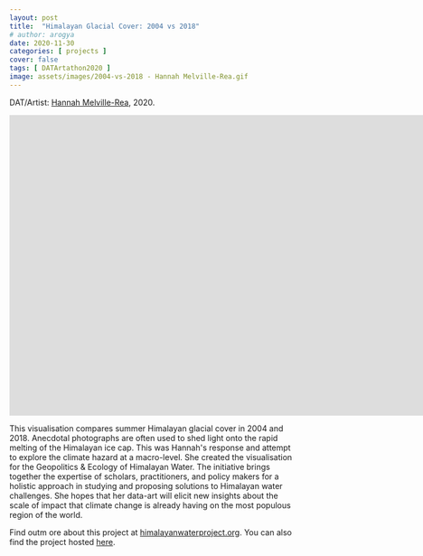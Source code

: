 ```yaml
---
layout: post
title:  "Himalayan Glacial Cover: 2004 vs 2018"
# author: arogya
date: 2020-11-30
categories: [ projects ]
cover: false
tags: [ DATArtathon2020 ]
image: assets/images/2004-vs-2018 - Hannah Melville-Rea.gif
---
```


     
DAT/Artist: [Hannah Melville-Rea](http://datartathon.com/fellows/hannah), 2020. 

<iframe frameborder="0" class="juxtapose" width="1880" height="532" src="https://cdn.knightlab.com/libs/juxtapose/latest/embed/index.html?uid=5e943cea-2fb0-11eb-83c8-ebb5d6f907df"></iframe>

This visualisation compares summer Himalayan glacial cover in 2004 and 2018. Anecdotal photographs are often used to shed light onto the rapid melting of the Himalayan ice cap. This was Hannah's response and attempt to explore the climate hazard at a macro-level. She created the visualisation for the Geopolitics & Ecology of Himalayan Water. The initiative brings together the expertise of scholars, practitioners, and policy makers for a holistic approach in studying and proposing solutions to Himalayan water challenges. She hopes that her data-art will elicit new insights about the scale of impact that climate change is already having on the most populous region of the world.

Find outm ore about this project at [himalayanwaterproject.org](/https://www.himalayanwaterproject.org/). You can also find the project hosted [here](https://cdn.knightlab.com/libs/juxtapose/latest/embed/index.html?uid=5e943cea-2fb0-11eb-83c8-ebb5d6f907df).
                                              

